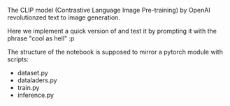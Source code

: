 The CLIP model (Contrastive Language Image Pre-training) by OpenAI revolutionzed text to image generation.

Here we implement a quick version of and test it by prompting it with the phrase "cool as hell" :p 

The structure of the notebook is supposed to mirror a pytorch module with scripts:
- dataset.py
- dataladers.py
- train.py
- inference.py

